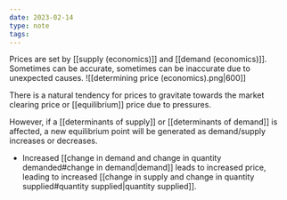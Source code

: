 ```yaml
---
date: 2023-02-14
type: note
tags: 
---
```


Prices are set by [[supply (economics)]] and [[demand (economics)]].
Sometimes can be accurate, sometimes can be inaccurate due to unexpected causes.
![[determining price (economics).png|600]]

There is a natural tendency for prices to gravitate towards the market clearing price or [[equilibrium]] price due to pressures.

However, if a [[determinants of supply]] or [[determinants of demand]] is affected, a new equilibrium point will be generated as demand/supply increases or decreases.
- Increased [[change in demand and change in quantity demanded#change in demand|demand]] leads to increased price, leading to increased [[change in supply and change in quantity supplied#quantity supplied|quantity supplied]].
